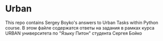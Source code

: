 # Urban

This repo contains Sergey Boyko's answers to Urban Tasks within Python course.
В этом файле содержатся ответы на задания в рамках курса URBAN университета по "Языку Питон" студента Сергея Бойко
